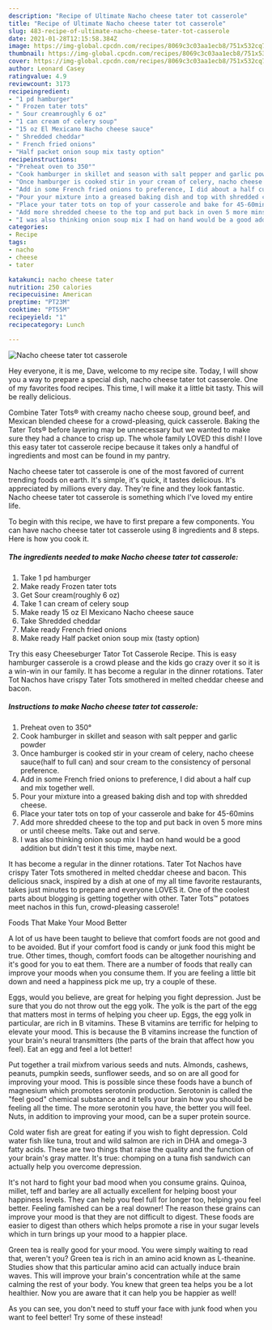 ```yaml
---
description: "Recipe of Ultimate Nacho cheese tater tot casserole"
title: "Recipe of Ultimate Nacho cheese tater tot casserole"
slug: 483-recipe-of-ultimate-nacho-cheese-tater-tot-casserole
date: 2021-01-28T12:15:58.384Z
image: https://img-global.cpcdn.com/recipes/8069c3c03aa1ecb8/751x532cq70/nacho-cheese-tater-tot-casserole-recipe-main-photo.jpg
thumbnail: https://img-global.cpcdn.com/recipes/8069c3c03aa1ecb8/751x532cq70/nacho-cheese-tater-tot-casserole-recipe-main-photo.jpg
cover: https://img-global.cpcdn.com/recipes/8069c3c03aa1ecb8/751x532cq70/nacho-cheese-tater-tot-casserole-recipe-main-photo.jpg
author: Leonard Casey
ratingvalue: 4.9
reviewcount: 3173
recipeingredient:
- "1 pd hamburger"
- " Frozen tater tots"
- " Sour creamroughly 6 oz"
- "1 can cream of celery soup"
- "15 oz El Mexicano Nacho cheese sauce"
- " Shredded cheddar"
- " French fried onions"
- "Half packet onion soup mix tasty option"
recipeinstructions:
- "Preheat oven to 350°"
- "Cook hamburger in skillet and season with salt pepper and garlic powder"
- "Once hamburger is cooked stir in your cream of celery, nacho cheese sauce(half to full can) and sour cream to the consistency of personal preference."
- "Add in some French fried onions to preference, I did about a half cup and mix together well."
- "Pour your mixture into a greased baking dish and top with shredded cheese."
- "Place your tater tots on top of your casserole and bake for 45-60mins"
- "Add more shredded cheese to the top and put back in oven 5 more mins or until cheese melts. Take out and serve."
- "I was also thinking onion soup mix I had on hand would be a good addition but didn&#39;t test it this time, maybe next."
categories:
- Recipe
tags:
- nacho
- cheese
- tater

katakunci: nacho cheese tater 
nutrition: 250 calories
recipecuisine: American
preptime: "PT23M"
cooktime: "PT55M"
recipeyield: "1"
recipecategory: Lunch

---
```



![Nacho cheese tater tot casserole](https://img-global.cpcdn.com/recipes/8069c3c03aa1ecb8/751x532cq70/nacho-cheese-tater-tot-casserole-recipe-main-photo.jpg)

Hey everyone, it is me, Dave, welcome to my recipe site. Today, I will show you a way to prepare a special dish, nacho cheese tater tot casserole. One of my favorites food recipes. This time, I will make it a little bit tasty. This will be really delicious.

Combine Tater Tots® with creamy nacho cheese soup, ground beef, and Mexican blended cheese for a crowd-pleasing, quick casserole. Baking the Tater Tots® before layering may be unnecessary but we wanted to make sure they had a chance to crisp up. The whole family LOVED this dish! I love this easy tater tot casserole recipe because it takes only a handful of ingredients and most can be found in my pantry.

Nacho cheese tater tot casserole is one of the most favored of current trending foods on earth. It's simple, it's quick, it tastes delicious. It's appreciated by millions every day. They're fine and they look fantastic. Nacho cheese tater tot casserole is something which I've loved my entire life.


To begin with this recipe, we have to first prepare a few components. You can have nacho cheese tater tot casserole using 8 ingredients and 8 steps. Here is how you cook it.

<!--inarticleads1-->

##### The ingredients needed to make Nacho cheese tater tot casserole:

1. Take 1 pd hamburger
1. Make ready  Frozen tater tots
1. Get  Sour cream(roughly 6 oz)
1. Take 1 can cream of celery soup
1. Make ready 15 oz El Mexicano Nacho cheese sauce
1. Take  Shredded cheddar
1. Make ready  French fried onions
1. Make ready Half packet onion soup mix (tasty option)


Try this easy Cheeseburger Tator Tot Casserole Recipe. This is easy hamburger casserole is a crowd please and the kids go crazy over it so it is a win-win in our family. It has become a regular in the dinner rotations. Tater Tot Nachos have crispy Tater Tots smothered in melted cheddar cheese and bacon. 

<!--inarticleads2-->

##### Instructions to make Nacho cheese tater tot casserole:

1. Preheat oven to 350°
1. Cook hamburger in skillet and season with salt pepper and garlic powder
1. Once hamburger is cooked stir in your cream of celery, nacho cheese sauce(half to full can) and sour cream to the consistency of personal preference.
1. Add in some French fried onions to preference, I did about a half cup and mix together well.
1. Pour your mixture into a greased baking dish and top with shredded cheese.
1. Place your tater tots on top of your casserole and bake for 45-60mins
1. Add more shredded cheese to the top and put back in oven 5 more mins or until cheese melts. Take out and serve.
1. I was also thinking onion soup mix I had on hand would be a good addition but didn&#39;t test it this time, maybe next.


It has become a regular in the dinner rotations. Tater Tot Nachos have crispy Tater Tots smothered in melted cheddar cheese and bacon. This delicious snack, inspired by a dish at one of my all time favorite restaurants, takes just minutes to prepare and everyone LOVES it. One of the coolest parts about blogging is getting together with other. Tater Tots™ potatoes meet nachos in this fun, crowd-pleasing casserole! 

Foods That Make Your Mood Better


A lot of us have been taught to believe that comfort foods are not good and to be avoided. But if your comfort food is candy or junk food this might be true. Other times, though, comfort foods can be altogether nourishing and it's good for you to eat them. There are a number of foods that really can improve your moods when you consume them. If you are feeling a little bit down and need a happiness pick me up, try a couple of these.

Eggs, would you believe, are great for helping you fight depression. Just be sure that you do not throw out the egg yolk. The yolk is the part of the egg that matters most in terms of helping you cheer up. Eggs, the egg yolk in particular, are rich in B vitamins. These B vitamins are terrific for helping to elevate your mood. This is because the B vitamins increase the function of your brain's neural transmitters (the parts of the brain that affect how you feel). Eat an egg and feel a lot better!

Put together a trail mixfrom various seeds and nuts. Almonds, cashews, peanuts, pumpkin seeds, sunflower seeds, and so on are all good for improving your mood. This is possible since these foods have a bunch of magnesium which promotes serotonin production. Serotonin is called the "feel good" chemical substance and it tells your brain how you should be feeling all the time. The more serotonin you have, the better you will feel. Nuts, in addition to improving your mood, can be a super protein source.

Cold water fish are great for eating if you wish to fight depression. Cold water fish like tuna, trout and wild salmon are rich in DHA and omega-3 fatty acids. These are two things that raise the quality and the function of your brain's gray matter. It's true: chomping on a tuna fish sandwich can actually help you overcome depression. 

It's not hard to fight your bad mood when you consume grains. Quinoa, millet, teff and barley are all actually excellent for helping boost your happiness levels. They can help you feel full for longer too, helping you feel better. Feeling famished can be a real downer! The reason these grains can improve your mood is that they are not difficult to digest. These foods are easier to digest than others which helps promote a rise in your sugar levels which in turn brings up your mood to a happier place.

Green tea is really good for your mood. You were simply waiting to read that, weren't you? Green tea is rich in an amino acid known as L-theanine. Studies show that this particular amino acid can actually induce brain waves. This will improve your brain's concentration while at the same calming the rest of your body. You knew that green tea helps you be a lot healthier. Now you are aware that it can help you be happier as well!

As you can see, you don't need to stuff your face with junk food when you want to feel better! Try some of these instead!

